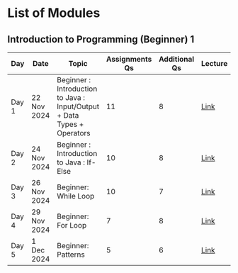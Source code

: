 # List of Modules
## Introduction to Programming (Beginner) 1

| Day    | Date        | Topic                                                              | Assignments Qs | Additional Qs | Lecture      |
| ------ | ----------- | ------------------------------------------------------------------ | -------------- | ------------- | ------------ |
| Day 1  | 22 Nov 2024 | Beginner : Introduction to Java : Input/Output + Data Types + Operators | 11             | 8             | [Link](url)  |
| Day 2  | 24 Nov 2024 | Beginner : Introduction to Java : If-Else                          | 10             | 8             | [Link](url)  |
| Day 3  | 26 Nov 2024 | Beginner: While Loop                                                | 10             | 7             | [Link](url)  |
| Day 4  | 29 Nov 2024 | Beginner: For Loop                                                  | 7              | 8             | [Link](url)  |
| Day 5  | 1 Dec 2024  | Beginner: Patterns                                                  | 5              | 6             | [Link](url)  |
